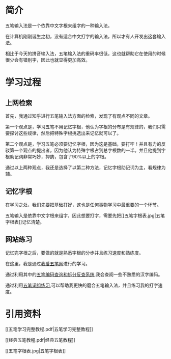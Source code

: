 # 简介

五笔输入法是一个依靠中文字根来组字的一种输入法。

在计算机刚刚诞生之初，没有适合中文打字的输入法，所以才有人开发出这套输入法。

相比于今天的拼音输入法，五笔输入法的重码率很低，这也就帮助它在使用的时候很少会有错别字，因此也就显得更加高效。

# 学习过程

## 上网检索

首先，我通过知乎进行五笔输入法方面的检索，发现了有观点不同的文章。

第一个观点是，学习五笔不用记忆字根，他认为字根的分布是有规律的，我们只需要探讨这些规律，然后把特殊字根挑选出来记忆就可以了。

第二个观点是，学习五笔必须要记忆字根，因为这是基础，要打牢！并且有力的反驳第一个观点的提出者，因为他认为特殊字根占到总字根数的一半。并且他提到字根助记词非常巧妙，押韵，包含了90%以上的字根。

通过以上两种观点，我还是选择了以第二种方法，记忆字根助记词为主，看规律为辅。

## 记忆字根

在学习之处，我们先要把基础打好，这也是任何事物学习中最重要的一个环节。

五笔输入是依靠中文字根来组字，因此想要打字，需要先把[[五笔字根表.jpg|五笔字根表]]记忆清楚。

## 网站练习

记忆完字根之后，要做的就是熟悉字根的分步并且练习速度和熟练度。

在这里，我是通过[我爱五笔网](https://www.52wubi.com/)进行的学习。

通过利用其中的[五笔编码查询和拆分反查系统](https://www.52wubi.com/wbbmcx/),我会查阅一些不熟悉的汉字编码。

通过利用[五笔词组练习](https://www.52wubi.com/wblx/wbczlx.html),可以帮助我更快的磨合五笔输入法，并且练习我的打字速度。

# 引用资料

[[五笔学习完整教程.pdf|五笔学习完整教程]]

[[经典五笔教程.pdf|经典五笔教程]]

[[五笔字根表.jpg|五笔字根表]]
